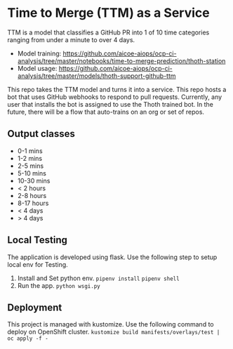 # Time to Merge (TTM) as a Service

TTM is a model that classifies a GitHub PR into 1 of 10 time categories ranging from under a minute to over 4 days.

- Model training: https://github.com/aicoe-aiops/ocp-ci-analysis/tree/master/notebooks/time-to-merge-prediction/thoth-station
- Model usage: https://github.com/aicoe-aiops/ocp-ci-analysis/tree/master/models/thoth-support-github-ttm

This repo takes the TTM model and turns it into a service. This repo hosts a bot that uses GitHub webhooks to respond to pull requests.
Currently, any user that installs the bot is assigned to use the Thoth trained bot. In the future, there will be a flow that
auto-trains on an org or set of repos.

## Output classes
- 0-1 mins
- 1-2 mins
- 2-5 mins
- 5-10 mins
- 10-30 mins
- < 2 hours
- 2-8 hours
- 8-17 hours
- < 4 days
- \> 4 days

## Local Testing

The application is developed using flask. Use the following step to setup local env for Testing.
1. Install and Set python env.
 `pipenv install`
 `pipenv shell`
2. Run the app.
 `python wsgi.py`

## Deployment

This project is managed with kustomize.
Use the following command to deploy on OpenShift cluster.
`kustomize build manifests/overlays/test | oc apply -f -`
